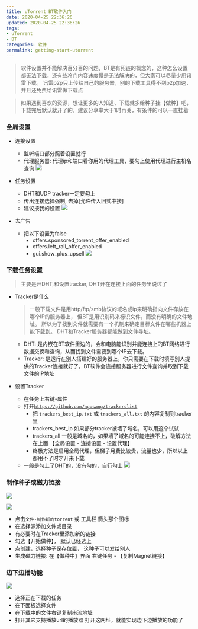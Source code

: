 ```yaml
---
title: uTorrent BT软件入门
date: 2020-04-25 22:36:26
updated: 2020-04-25 22:36:26
tags:
- uTorrent
- BT
categories: 软件
permalink: getting-start-utorrent
---
```


>软件设置并不能解决百分百的问题，BT是有死链的概念的，这种怎么设置都无法下载，还有些冷门内容速度慢是无法解决的，但大家可以尽量少用讯雷下载。 讯雷p2p只上传给自己的服务器，别的下载工具得不到p2p加速，并且还免费给讯雷做下载点

>如果遇到喜欢的资源，想让更多的人知道、下载就多给种子挂【做种】吧，下载完后默认就开了的，建议分享率大于1时再关，有条件的可以一直挂着

### 全局设置
- 连接设置
  - 监听端口部分照着设置就行
  - 代理服务器: 代理ip和端口看你用的代理工具，要勾上使用代理进行主机名查询
  ![](https://dll.ystyle.top/images/2020-04/uTorrent_2020-04-25_21-59-01.png)
  
- 任务设置
  - DHT和UDP tracker一定要勾上
  - 传出连接选择强制, 去掉[允许传入旧式中接]
  - 建议按我的设置
  ![](https://dll.ystyle.top/images/2020-04/uTorrent_2020-04-25_22-07-54.png)

- 去广告
  - 把以下设置为false
    - offers.sponsored_torrent_offer_enabled
    - offers.left_rail_offer_enabled
    - gui.show_plus_upsell
  ![](https://dll.ystyle.top/images/2020-04/uTorrent_2020-04-25_22-11-06.png)

### 下载任务设置
> 主要是开DHT,和设置tracker, DHT开在连接上面的任务里说过了

- Tracker是什么
  >一般下载文件是用http/ftp/smb协议的域名或ip来明确指向文件存放在哪个IP的服务器上， 但BT是用识别码来标识文件，而没有明确的文件地址。 所以为了找到文件就需要有一个机制来确定目标文件在哪些机器上能下载到。 DHT和Tracker服务器都能做到文件寻址。

  - DHT: 是内嵌在BT软件里边的，会和电脑能识别并能连接上的BT网络进行数据交换和查询，从而找到文件需要到哪个IP去下载。
  - Tracker: 是运行在别人搭建好的服务器上，你只需要在下载时填写别人提供的Tracker连接就好了，BT软件会连接服务器进行文件查询并取到下载文件的IP地址


- 设置Tracker
  - 在任务上右键-属性
  - 打开[`https://github.com/ngosang/trackerslist`](https://github.com/ngosang/trackerslist)
    - 把 `trackers_best_ip.txt` 或 `trackers_all.txt` 的内容复制到tracker里
    - trackers_best_ip 如果部分tracker被墙了域名，可以用这个试试
    - trackers_all 一般是域名的，如果墙了域名的可能连接不上，破解方法在上面 【全局设置 - 连接设置 - 设置代理】
    - 终极方法是启用全局代理，但梯子月费比较贵，流量也少，所以以上都用不了时才开来下载
  - 一般是勾上了DHT的，没有勾的，自行勾上
  ![](https://dll.ystyle.top/images/2020-04/uTorrent_2020-04-25_22-12-56.png)

### 制作种子或磁力链接
![](https://dll.ystyle.top/images/2020-04/uTorrent_2020-04-25_22-26-24.png)

![](https://dll.ystyle.top/images/2020-04/uTorrent_2020-04-25_22-29-50.png)
- 点击`文件-制作新的torrent` 或 工具栏 箭头那个图标
- 在选择源添加文件或目录
- 有必要时在Tracker里添加新的链接
- 勾选【开始做种】， 默认已经选上
- 点创建，选择种子保存位置， 这种子可以发给别人
- 生成磁力链接: 在【做种中】界面 右键任务 - 【复制Magnet链接】

### 边下边播功能
![](https://dll.ystyle.top/images/2020-04/qimgv_2020-04-25_23-45-43.png)
- 选择正在下载的任务
- 在下面板选择文件
- 在下载中的文件右键复制串流地址
- 打开其它支持播放url的播放器 打开这网址，就能实现边下边播放的功能了
